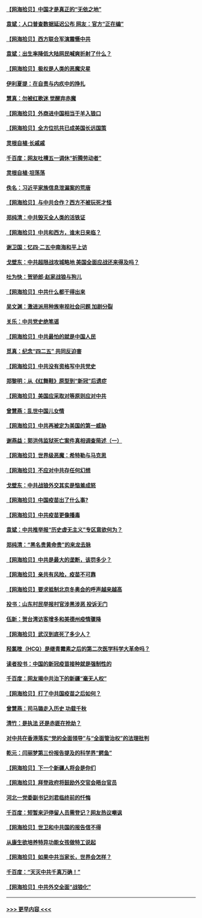 #### [【网海拾贝】中国才是真正的“无依之地”](../pages/nsc993/n12915845.md?t=05010001) 
#### [袁斌：人口普查数据延迟公布 网友：官方“正在编”](../pages/nsc993/n12915748.md?t=05010001) 
#### [【网海拾贝】西方联合军演震慑中共](../pages/nsc993/n12913466.md?t=05010001) 
#### [袁斌：出生率降低大陆网民喊爽折射了什么？](../pages/nsc993/n12913365.md?t=05010001) 
#### [【网海拾贝】极权是人类的恶魔灾星](../pages/nsc993/n12910697.md?t=05010001) 
#### [伊利夏提：在自责与内疚中的挣扎](../pages/nsc993/n12910493.md?t=05010001) 
#### [慧真：勿被红歌迷 觉醒弃赤魔](../pages/nsc993/n12910485.md?t=05010001) 
#### [【网海拾贝】外商进中国相当于羊入狼口](../pages/nsc993/n12908274.md?t=05010001) 
#### [【网海拾贝】全方位抗共已成美国长远国策](../pages/nsc993/n12906878.md?t=05010001) 
#### [灵根自植‧长戚戚](../pages/nsc993/n12905585.md?t=05010001) 
#### [千百度：网友吐槽五一调休“折腾劳动者”](../pages/nsc993/n12905934.md?t=05010001) 
#### [灵根自植‧坦荡荡](../pages/nsc993/n12905562.md?t=05010001) 
#### [佚名：习近平家族信息泄漏案的荒唐](../pages/nsc993/n12904705.md?t=05010001) 
#### [【网海拾贝】与中共合作？西方不被玩死才怪](../pages/nsc993/n12903873.md?t=05010001) 
#### [郑纯清：中共毁灭全人类的活铁证](../pages/nsc993/n12903785.md?t=05010001) 
#### [【网海拾贝】中共和西方，谁末日来临？](../pages/nsc993/n12903482.md?t=05010001) 
#### [谢卫国：忆四‧二五中南海和平上访](../pages/nsc993/n12902192.md?t=05010001) 
#### [戈壁东：中共超限战攻城略地 美国全面应战还来得及吗？](../pages/nsc993/n12902297.md?t=05010001) 
#### [吐为快：贺骄郎‧赵家战狼与狗儿](../pages/nsc993/n12902280.md?t=05010001) 
#### [【网海拾贝】中共什么都干得出来](../pages/nsc993/n12897500.md?t=05010001) 
#### [吴文渊：激进派用种族审视社会问题 加剧分裂](../pages/nsc993/n12893881.md?t=05010001) 
#### [关乐：中共党史绝笔谣](../pages/nsc993/n12897270.md?t=05010001) 
#### [【网海拾贝】中共最怕的就是中国人民](../pages/nsc993/n12894705.md?t=05010001) 
#### [觅真：纪念“四二五” 共同反迫害](../pages/nsc993/n12894553.md?t=05010001) 
#### [【网海拾贝】中共没有资格写中共党史](../pages/nsc993/n12892231.md?t=05010001) 
#### [郑黎明：从《红舞鞋》原型到“新冠”后遗症](../pages/nsc993/n12890469.md?t=05010001) 
#### [【网海拾贝】美国应采取对等原则应对中共](../pages/nsc993/n12889176.md?t=05010001) 
#### [曾慧燕：乱世中国儿女情](../pages/nsc993/n12887931.md?t=05010001) 
#### [【网海拾贝】中共再被定为美国的第一威胁](../pages/nsc993/n12887580.md?t=05010001) 
#### [谢燕益：郭洪伟监狱死亡案件真相调查简述（一）](../pages/nsc993/n12885648.md?t=05010001) 
#### [【网海拾贝】世界级恶魔：希特勒与马克思](../pages/nsc993/n12884062.md?t=05010001) 
#### [【网海拾贝】不应对中共存任何幻想](../pages/nsc993/n12881460.md?t=05010001) 
#### [戈壁东：中共战狼外交其实是恼羞成怒](../pages/nsc993/n12880392.md?t=05010001) 
#### [【网海拾贝】中国疫苗出了什么事?](../pages/nsc993/n12879124.md?t=05010001) 
#### [【网海拾贝】中共疫苗更像播毒](../pages/nsc993/n12876631.md?t=05010001) 
#### [袁斌：中共推举报“历史虚无主义”专区意欲何为？](../pages/nsc993/n12876530.md?t=05010001) 
#### [郑纯清：“黑名贵黄命贵”的来龙去脉](../pages/nsc993/n12875589.md?t=05010001) 
#### [【网海拾贝】中共是最大的垄断，该罚多少？](../pages/nsc993/n12874006.md?t=05010001) 
#### [【网海拾贝】亲共有风险，疫苗不可靠](../pages/nsc993/n12872224.md?t=05010001) 
#### [【网海拾贝】要求抵制北京冬奥会的呼声越来越高](../pages/nsc993/n12868962.md?t=05010001) 
#### [投书：山东村民举报村官涉黑涉恶 投诉无门](../pages/nsc993/n12869726.md?t=05010001) 
#### [伍新：贺台湾访客增多和美德州疫情骤降](../pages/nsc993/n12865651.md?t=05010001) 
#### [【网海拾贝】武汉到底死了多少人？](../pages/nsc993/n12863707.md?t=05010001) 
#### [羟氯喹（HCQ）是继青霉素之后的第二次医学科学大革命吗？](../pages/nsc993/n12638564.md?t=05010001) 
#### [读者投书：中国的新冠疫苗接种就是强制性的](../pages/nsc993/n12859932.md?t=05010001) 
#### [千百度：网友揭中共治下的新疆“毫无人权”](../pages/nsc993/n12858385.md?t=05010001) 
#### [【网海拾贝】打了中共国疫苗之后如何？](../pages/nsc993/n12857866.md?t=05010001) 
#### [曾慧燕：司马璐走入历史 功载千秋](../pages/nsc993/n12856996.md?t=05010001) 
#### [清竹：是执法 还是赤匪在抢劫？](../pages/nsc993/n12856952.md?t=05010001) 
#### [对中共在香港落实“党的全面领导”与“全面管治权”的法理批判](../pages/nsc993/n12856929.md?t=05010001) 
#### [乾元：闫丽梦第三份报告提及的科学界“鳄鱼”](../pages/nsc993/n12855985.md?t=05010001) 
#### [【网海拾贝】下一个新疆人将会是你们](../pages/nsc993/n12855864.md?t=05010001) 
#### [【网海拾贝】拜登政府将鼓励外交官会晤台官员](../pages/nsc993/n12853615.md?t=05010001) 
#### [河北一党委副书记刘君临终前的忏悔](../pages/nsc993/n12849420.md?t=05010001) 
#### [千百度：短暂来沪停留人员需登记？网友热议嘲讽](../pages/nsc993/n12853497.md?t=05010001) 
#### [【网海拾贝】世卫和中共国的报告信不得](../pages/nsc993/n12850902.md?t=05010001) 
#### [从康生欲培养特异功能女孩做特工说起](../pages/nsc993/n12849289.md?t=05010001) 
#### [【网海拾贝】如果中共当家长，世界会怎样？](../pages/nsc993/n12848436.md?t=05010001) 
#### [千百度：“天灭中共千真万确！”](../pages/nsc993/n12845659.md?t=05010001) 
#### [【网海拾贝】中共外交全面“战狼化”](../pages/nsc993/n12845607.md?t=05010001) 

----
#### [ >>> 更早内容 <<< ](../indexes/nsc993-earlier.md)
